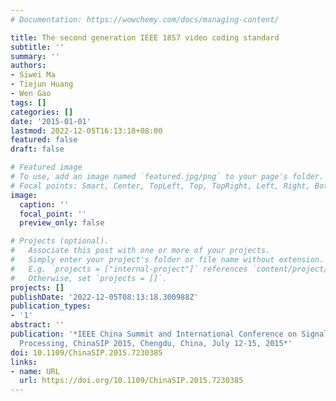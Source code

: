 ```yaml
---
# Documentation: https://wowchemy.com/docs/managing-content/

title: The second generation IEEE 1857 video coding standard
subtitle: ''
summary: ''
authors:
- Siwei Ma
- Tiejun Huang
- Wen Gao
tags: []
categories: []
date: '2015-01-01'
lastmod: 2022-12-05T16:13:18+08:00
featured: false
draft: false

# Featured image
# To use, add an image named `featured.jpg/png` to your page's folder.
# Focal points: Smart, Center, TopLeft, Top, TopRight, Left, Right, BottomLeft, Bottom, BottomRight.
image:
  caption: ''
  focal_point: ''
  preview_only: false

# Projects (optional).
#   Associate this post with one or more of your projects.
#   Simply enter your project's folder or file name without extension.
#   E.g. `projects = ["internal-project"]` references `content/project/deep-learning/index.md`.
#   Otherwise, set `projects = []`.
projects: []
publishDate: '2022-12-05T08:13:18.300988Z'
publication_types:
- '1'
abstract: ''
publication: '*IEEE China Summit and International Conference on Signal and Information
  Processing, ChinaSIP 2015, Chengdu, China, July 12-15, 2015*'
doi: 10.1109/ChinaSIP.2015.7230385
links:
- name: URL
  url: https://doi.org/10.1109/ChinaSIP.2015.7230385
---
```

